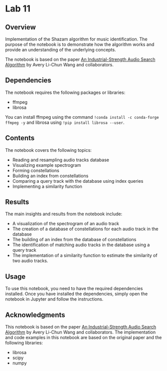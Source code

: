 # Lab 11

## Overview

Implementation of the Shazam algorithm for music identification. The purpose of the notebook is to demonstrate how the algorithm works and provide an understanding of the underlying concepts.

The notebook is based on the paper [An Industrial-Strength Audio Search Algorithm](https://www.ee.columbia.edu/~dpwe/papers/Wang03-shazam.pdf) by Avery Li-Chun Wang and collaborators.

## Dependencies

The notebook requires the following packages or libraries:

- ffmpeg
- librosa

You can install ffmpeg using the command `!conda install -c conda-forge ffmpeg -y` and librosa using `!pip install librosa --user`.

## Contents

The notebook covers the following topics:

- Reading and resampling audio tracks database
- Visualizing example spectrogram
- Forming constellations
- Building an index from constellations
- Comparing a query track with the database using index queries
- Implementing a similarity function

## Results

The main insights and results from the notebook include:

- A visualization of the spectrogram of an audio track
- The creation of a database of constellations for each audio track in the database
- The building of an index from the database of constellations
- The identification of matching audio tracks in the database using a query track
- The implementation of a similarity function to estimate the similarity of two audio tracks.

## Usage

To use this notebook, you need to have the required dependencies installed. Once you have installed the dependencies, simply open the notebook in Jupyter and follow the instructions.

## Acknowledgments

This notebook is based on the paper [An Industrial-Strength Audio Search Algorithm](https://www.ee.columbia.edu/~dpwe/papers/Wang03-shazam.pdf) by Avery Li-Chun Wang and collaborators. The implementation and code examples in this notebook are based on the original paper and the following libraries:

- librosa
- scipy
- numpy
